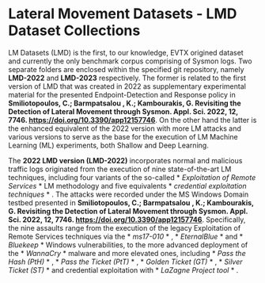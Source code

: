# Lateral Movement Datasets - LMD Dataset Collections

LM Datasets (LMD) is the first, to our knowledge, EVTX origined dataset and currently the only benchmark corpus comprising of Sysmon logs. Two separate folders are enclosed within the specified git repository, namely **LMD-2022** and **LMD-2023** respectively. The former is related to the first version of LMD that was created in 2022 as supplementary experimental material for the presented Endpoint-Detection and Response policy in **Smiliotopoulos, C.; Barmpatsalou , K.; Kambourakis, G. Revisiting the Detection of Lateral Movement through Sysmon. Appl. Sci. 2022, 12, 7746. https://doi.org/10.3390/app12157746**. On the other hand the latter is the enhanced equivalent of the 2022 version with more LM attacks and various versions to serve as the base for the execution of LM Machine Learning (ML) experiments, both Shallow and Deep Learning.

The **2022 LMD version (LMD-2022)** incorporates normal and malicious traffic logs originated from the execution of nine state-of-the-art LM techniques, including four variants of the so-called * *Exploitation of Remote Services* * LM methodology and five equivalents * *credential exploitation techniques* * . The attacks were recorded under the MS Windows Domain testbed presented in **Smiliotopoulos, C.; Barmpatsalou , K.; Kambourakis, G. Revisiting the Detection of Lateral Movement through Sysmon. Appl. Sci. 2022, 12, 7746. https://doi.org/10.3390/app12157746**. Specifically, the nine assaults range from the execution of the legacy Exploitation of Remote Services techniques via the * *ms17-010* * , * *EternalBlue* * and * *Bluekeep* * Windows vulnerabilities, to the more advanced deployment of the * *WannaCry* * malware and more elevated ones, including * *Pass the Hash (PtH)* * , * *Pass the Ticket (PtT)* * , * *Golden Ticket (GT)* * , * *Silver Ticket (ST)* * and credential exploitation with * *LaZagne Project tool* * .


